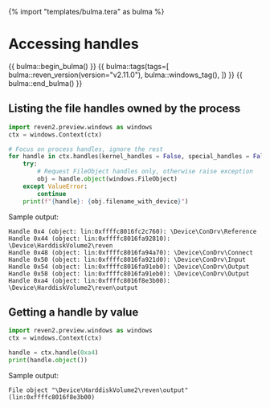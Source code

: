 {% import "templates/bulma.tera" as bulma %}

# Accessing handles

{{ bulma::begin_bulma() }}
{{ bulma::tags(tags=[
    bulma::reven_version(version="v2.11.0"),
    bulma::windows_tag(),
    ])
}}
{{ bulma::end_bulma() }}

## Listing the file handles owned by the process

```py
import reven2.preview.windows as windows
ctx = windows.Context(ctx)

# Focus on process handles, ignore the rest
for handle in ctx.handles(kernel_handles = False, special_handles = False):
    try:
        # Request FileObject handles only, otherwise raise exception
        obj = handle.object(windows.FileObject)
    except ValueError:
        continue
    print(f"{handle}: {obj.filename_with_device}")
```

Sample output:

```
Handle 0x4 (object: lin:0xffffc8016fc2c760): \Device\ConDrv\Reference
Handle 0x44 (object: lin:0xffffc8016fa92810): \Device\HarddiskVolume2\reven
Handle 0x48 (object: lin:0xffffc8016fa94a70): \Device\ConDrv\Connect
Handle 0x50 (object: lin:0xffffc8016fa921d0): \Device\ConDrv\Input
Handle 0x54 (object: lin:0xffffc8016fa91eb0): \Device\ConDrv\Output
Handle 0x58 (object: lin:0xffffc8016fa91eb0): \Device\ConDrv\Output
Handle 0xa4 (object: lin:0xffffc8016f8e3b00): \Device\HarddiskVolume2\reven\output
```

## Getting a handle by value

```py
import reven2.preview.windows as windows
ctx = windows.Context(ctx)

handle = ctx.handle(0xa4)
print(handle.object())
```

Sample output:

```
File object "\Device\HarddiskVolume2\reven\output" (lin:0xffffc8016f8e3b00)
```
